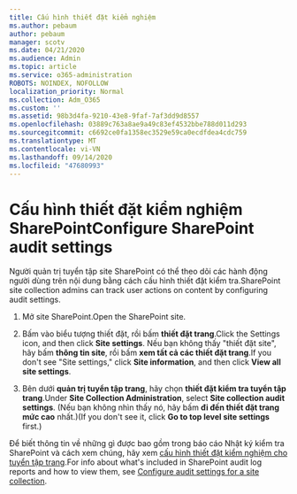 ```yaml
---
title: Cấu hình thiết đặt kiểm nghiệm
ms.author: pebaum
author: pebaum
manager: scotv
ms.date: 04/21/2020
ms.audience: Admin
ms.topic: article
ms.service: o365-administration
ROBOTS: NOINDEX, NOFOLLOW
localization_priority: Normal
ms.collection: Adm_O365
ms.custom: ''
ms.assetid: 98b3d4fa-9210-43e8-9faf-7af3dd9d8557
ms.openlocfilehash: 03889c763a8ae9a49c83ef4532bbe788d011d293
ms.sourcegitcommit: c6692ce0fa1358ec3529e59ca0ecdfdea4cdc759
ms.translationtype: MT
ms.contentlocale: vi-VN
ms.lasthandoff: 09/14/2020
ms.locfileid: "47680993"
---
```

# <a name="configure-sharepoint-audit-settings"></a><span data-ttu-id="8b7b1-102">Cấu hình thiết đặt kiểm nghiệm SharePoint</span><span class="sxs-lookup"><span data-stu-id="8b7b1-102">Configure SharePoint audit settings</span></span>

<span data-ttu-id="8b7b1-103">Người quản trị tuyển tập site SharePoint có thể theo dõi các hành động người dùng trên nội dung bằng cách cấu hình thiết đặt kiểm tra.</span><span class="sxs-lookup"><span data-stu-id="8b7b1-103">SharePoint site collection admins can track user actions on content by configuring audit settings.</span></span>
  
1. <span data-ttu-id="8b7b1-104">Mở site SharePoint.</span><span class="sxs-lookup"><span data-stu-id="8b7b1-104">Open the SharePoint site.</span></span>
    
2. <span data-ttu-id="8b7b1-105">Bấm vào biểu tượng thiết đặt, rồi bấm **thiết đặt trang**.</span><span class="sxs-lookup"><span data-stu-id="8b7b1-105">Click the Settings icon, and then click **Site settings**.</span></span> <span data-ttu-id="8b7b1-106">Nếu bạn không thấy "thiết đặt site", hãy bấm **thông tin site**, rồi bấm **xem tất cả các thiết đặt trang**.</span><span class="sxs-lookup"><span data-stu-id="8b7b1-106">If you don't see "Site settings," click **Site information**, and then click **View all site settings**.</span></span>
    
3. <span data-ttu-id="8b7b1-107">Bên dưới **quản trị tuyển tập trang**, hãy chọn **thiết đặt kiểm tra tuyển tập trang**.</span><span class="sxs-lookup"><span data-stu-id="8b7b1-107">Under **Site Collection Administration**, select **Site collection audit settings**.</span></span> <span data-ttu-id="8b7b1-108">(Nếu bạn không nhìn thấy nó, hãy bấm **đi đến thiết đặt trang mức cao** nhất.)</span><span class="sxs-lookup"><span data-stu-id="8b7b1-108">(If you don't see it, click **Go to top level site settings** first.)</span></span> 
    
<span data-ttu-id="8b7b1-109">Để biết thông tin về những gì được bao gồm trong báo cáo Nhật ký kiểm tra SharePoint và cách xem chúng, hãy xem [cấu hình thiết đặt kiểm nghiệm cho tuyển tập trang](https://go.microsoft.com/fwlink/?linkid=404050).</span><span class="sxs-lookup"><span data-stu-id="8b7b1-109">For info about what's included in SharePoint audit log reports and how to view them, see [Configure audit settings for a site collection](https://go.microsoft.com/fwlink/?linkid=404050).</span></span>
  

